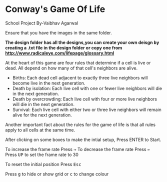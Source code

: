 # Conway's Game Of Life
School Project
By-Vaibhav Agarwal

Ensure that you have the images in the same folder.

**The design folder has all the designs,you can create your own deisgn by creating a .txt file in the design folder or copy one from <http://www.radicaleye.com/lifepage/glossary.html>**

At the heart of this game are four rules that determine if a cell is live or dead. All depend on how many of that cell's neighbors are alive.

* Births: Each dead cell adjacent to exactly three live neighbors will become live in the next generation.
* Death by isolation: Each live cell with one or fewer live neighbors will die in the next generation.
* Death by overcrowding: Each live cell with four or more live neighbors will die in the next generation.
* Survival: Each live cell with either two or three live neighbors will remain alive for the next generation.

Another important fact about the rules for the game of life is that all rules apply to all cells at the same time.

After clicking on some boxes to make the intial setup, Press ENTER to Start.

To increase the frame rate Press <kbd>→</kbd>
To decrease the frame rate Press <kbd>←</kbd>
Press <kbd>UP</kbd> to set the frame rate to 30

To reset the initial position Press <kbd>Esc</kbd>

Press <kbd>g</kbd> to hide or show grid or <kbd>c</kbd> to change colour


